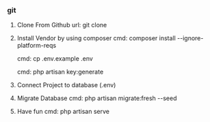 ### git

1. Clone From Github
    url: git clone

2. Install Vendor by using composer
    cmd: composer install --ignore-platform-reqs
    
    cmd: cp .env.example .env
    
    cmd: php artisan key:generate

3. Connect Project to database (.env)

4. Migrate Database
    cmd: php artisan migrate:fresh --seed

5. Have fun
    cmd: php artisan serve